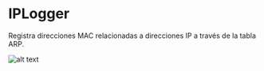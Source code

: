 # IPLogger
Registra direcciones MAC relacionadas a direcciones IP a través de la tabla ARP.

![alt text](https://github.com/darthleonard/RED/blob/master/src/images/icono.png)

